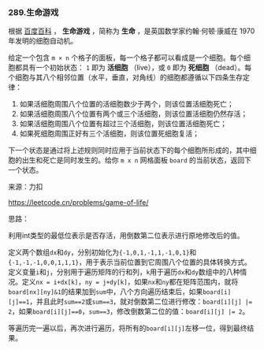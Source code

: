 ### 289.生命游戏

根据 [百度百科](https://baike.baidu.com/item/生命游戏/2926434?fr=aladdin) ， **生命游戏** ，简称为 **生命** ，是英国数学家约翰·何顿·康威在 1970 年发明的细胞自动机。

给定一个包含 `m × n` 个格子的面板，每一个格子都可以看成是一个细胞。每个细胞都具有一个初始状态： `1` 即为 **活细胞** （live），或 `0` 即为 **死细胞** （dead）。每个细胞与其八个相邻位置（水平，垂直，对角线）的细胞都遵循以下四条生存定律：

1. 如果活细胞周围八个位置的活细胞数少于两个，则该位置活细胞死亡；
2. 如果活细胞周围八个位置有两个或三个活细胞，则该位置活细胞仍然存活；
3. 如果活细胞周围八个位置有超过三个活细胞，则该位置活细胞死亡；
4. 如果死细胞周围正好有三个活细胞，则该位置死细胞复活；

下一个状态是通过将上述规则同时应用于当前状态下的每个细胞所形成的，其中细胞的出生和死亡是同时发生的。给你 `m x n` 网格面板 `board` 的当前状态，返回下一个状态。

来源：力扣

https://leetcode.cn/problems/game-of-life/



思路：

​		利用int类型的最低位表示是否存活，用倒数第二位表示进行原地修改后的值。

​		定义两个数组`dx`和`dy`，分别初始化为`{-1,0,1,-1,1,-1,0,1}`和`{-1,-1,-1,0,0,1,1,1}`，用于表示当前位置到它周围八个位置的具体转换方式。定义变量`i`和`j`，分别用于遍历矩阵的行和列，`k`用于遍历`dx`和`dy`数组中的八种情况。定义`nx = i+dx[k]`，`ny = j+dy[k]`，如果`nx`和`ny`都在矩阵范围内，就将`board[nx][ny]&1`的结果加到`sum`中，八个方向遍历结束后，如果`board[i][j]==1`，并且此时`sum==2`或`sum==3`，就对倒数第二位进行修改：`board[i][j] |= 2`，如果`board[i][j]==0`，`sum==3`，修改倒数第二位的值：`board[i][j] |= 2`。

​		等遍历完一遍以后，再次进行遍历，将所有的`board[i][j]`左移一位，得到最终结果。

​		